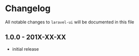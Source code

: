 # Changelog

All notable changes to `laravel-ui` will be documented in this file

## 1.0.0 - 201X-XX-XX

- initial release
